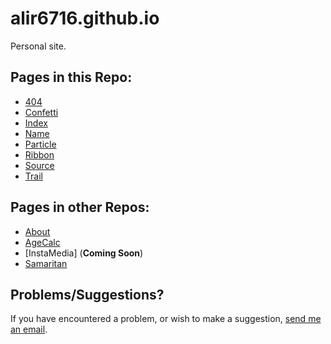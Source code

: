 # alir6716.github.io
Personal site.

## Pages in this Repo:
* [404](http://alir6716.github.io/404)
* [Confetti](http://alir6716.github.io/confetti)
* [Index](http://alir6716.github.io/)
* [Name](http://alir6716.github.io/name)
* [Particle](http://alir6716.github.io/particle)
* [Ribbon](http://alir6716.github.io/ribbon)
* [Source](http://alir6716.github.io/source)
* [Trail](http://alir6716.github.io/trail)

## Pages in other Repos:
* [About](http://alir6716.github.io/about)
* [AgeCalc](http://alir6716.github.io/agecalc)
* [InstaMedia] (__Coming Soon__)
* [Samaritan](http://alir6716.github.io/Samaritan)

## Problems/Suggestions?
If you have encountered a problem, or wish to make a suggestion, [send me an email](mailto:alir6716@gmail.com).
